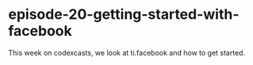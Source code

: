 # episode-20-getting-started-with-facebook
This week on codexcasts, we look at ti.facebook and how to get started.
